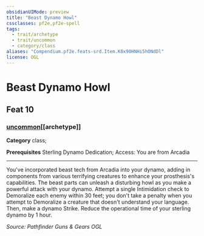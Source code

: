 ```yaml
---
obsidianUIMode: preview
title: "Beast Dynamo Howl"
cssclasses: pf2e,pf2e-spell
tags:
  - trait/archetype
  - trait/uncommon
  - category/class
aliases: "Compendium.pf2e.feats-srd.Item.K0x90HNHi5hONdDl"
license: OGL
---
```

# Beast Dynamo Howl
## Feat 10
### [uncommon](uncommon "Uncommon Rarity Trait")[[archetype]]

**Category** class; 



**Prerequisites** Sterling Dynamo Dedication; Access: You are from Arcadia
* * *
You've incorporated beast tech from Arcadia into your dynamo, adding in components from various terrifying creatures to enhance your prosthesis's capabilities. The beast parts can unleash a disturbing howl as you make a powerful attack with your dynamo. Attempt a single Intimidation check to Demoralize each enemy within 30 feet; you don't take a penalty when you attempt to Demoralize a creature that doesn't understand your language. Then, make a dynamo Strike. Reduce the operational time of your sterling dynamo by 1 hour.

*Source: Pathfinder Guns & Gears*
*OGL*